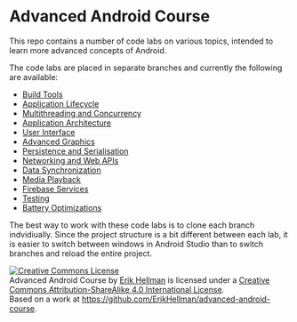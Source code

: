 # Advanced Android Course

This repo contains a number of code labs on various topics, intended to learn more advanced concepts of Android. 

The code labs are placed in separate branches and currently the following are available:

* [Build Tools](https://github.com/ErikHellman/advanced-android-course/tree/build-tools)
* [Application Lifecycle](https://github.com/ErikHellman/advanced-android-course/tree/application-lifecycle)
* [Multithreading and Concurrency](https://github.com/ErikHellman/advanced-android-course/tree/multithreading-and-concurrency)
* [Application Architecture](https://github.com/ErikHellman/advanced-android-course/tree/application-architecture)
* [User Interface](https://github.com/ErikHellman/advanced-android-course/tree/user-interface)
* [Advanced Graphics](https://github.com/ErikHellman/advanced-android-course/tree/advanced-graphics)
* [Persistence and Serialisation](https://github.com/ErikHellman/advanced-android-course/tree/persistence-and-serialization)
* [Networking and Web APIs](https://github.com/ErikHellman/advanced-android-course/tree/networking-webapi)
* [Data Synchronization](https://github.com/ErikHellman/advanced-android-course/tree/data-sync)
* [Media Playback](https://github.com/ErikHellman/advanced-android-course/tree/media-playback)
* [Firebase Services](https://github.com/ErikHellman/advanced-android-course/tree/firebase-services)
* [Testing](https://github.com/ErikHellman/advanced-android-course/tree/testing)
* [Battery Optimizations](https://github.com/ErikHellman/advanced-android-course/tree/battery-optimizations)

The best way to work with these code labs is to clone each branch indvidiually. Since the project structure is a bit different between each lab, it is easier to switch between windows in Android Studio than to switch branches and reload the entire project.

<a rel="license" href="http://creativecommons.org/licenses/by-sa/4.0/"><img alt="Creative Commons License" style="border-width:0" src="https://i.creativecommons.org/l/by-sa/4.0/88x31.png" /></a><br /><span xmlns:dct="http://purl.org/dc/terms/" property="dct:title">Advanced Android Course</span> by <a xmlns:cc="http://creativecommons.org/ns#" href="https://github.com/ErikHellman/advanced-android-course" property="cc:attributionName" rel="cc:attributionURL">Erik Hellman</a> is licensed under a <a rel="license" href="http://creativecommons.org/licenses/by-sa/4.0/">Creative Commons Attribution-ShareAlike 4.0 International License</a>.<br />Based on a work at <a xmlns:dct="http://purl.org/dc/terms/" href="https://github.com/ErikHellman/advanced-android-course" rel="dct:source">https://github.com/ErikHellman/advanced-android-course</a>.